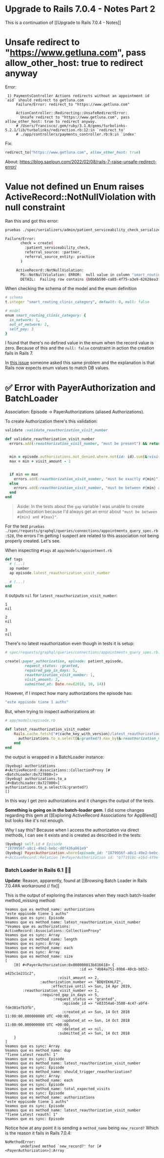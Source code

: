 # Upgrade to Rails 7.0.4 - Notes Part 2

This is a continuation of [[Upgrade to Rails 7.0.4 - Notes]]

# Unsafe redirect to "https://www.getluna.com", pass allow_other_host: true to redirect anyway

Error:
```
 1) PaymentsController Actions redirects without an appointment id `aid` should redirect to getluna.com
     Failure/Error: redirect_to "https://www.getluna.com"

     ActionController::Redirecting::UnsafeRedirectError:
       Unsafe redirect to "https://www.getluna.com", pass allow_other_host: true to redirect anyway.
     # /Users/francisco/.gem/ruby/3.1.0/gems/turbolinks-5.2.1/lib/turbolinks/redirection.rb:12:in `redirect_to'
     # ./app/controllers/payments_controller.rb:9:in `index'
```

Fix:
```ruby
redirect_to("https://www.getluna.com", allow_other_host: true)
```

About: https://blog.saeloun.com/2022/02/08/rails-7-raise-unsafe-redirect-error/

# Value not defined un Enum raises ActiveRecord::NotNullViolation with null constraint

Ran this and got this error:
```bash
pruebas ./spec/serializers/admin/patient_serviceability_check_serializer_spec.rb

Failure/Error:
       check = create(
         :patient_serviceability_check,
         referral_source: :partner,
         referral_source_entity: practice
       )

     ActiveRecord::NotNullViolation:
       PG::NotNullViolation: ERROR:  null value in column "smart_routing_clinic_category" of relation "patient_serviceability_checks" violates not-null constraint
       DETAIL:  Failing row contains (b0b6b590-ca85-4f75-a3e9-62628ea3f222, 0, 0, null, Practice, 115eac23-367f-42af-bea8-25743325313a, null, null, null, null, null, null, null, null, null, null, null, null, null, null, null, null, null, null, 2018-10-14 11:00:00, 2018-10-14 11:00:00, null, null, {}, null, null, null, null, null, null, null, null, null, f, f).
```

When checking the schema of the model and the enum definition
```ruby
# schema
t.integer "smart_routing_clinic_category", default: 0, null: false

# model
enum smart_routing_clinic_category: {
  in_network: 1,
  out_of_network: 2,
  self_pay: 3
}
```

I found that there's no defined value in the enum when the record value is zero. Because of this and the `null: false` constraint in action the creation fails in Rails 7.

In [this issue](https://github.com/rails/rails/issues/52074) someone asked this same problem and the explanation is that Rails now expects enum values to match DB values.

# ✅ Error with PayerAuthorization and BatchLoader

Association: Episode -> PayerAuthorizations (aliased Authorizations).

To create Authorization there's this validation:
```ruby
validate :validate_reauthorization_visit_number

def validate_reauthorization_visit_number
  errors.add(:reauthorization_visit_number, "must be present") && return if reauthorization_visit_number.blank?


  min = episode.authorizations.not_denied.where.not(id: id).sum(&:visit_amount) + 1
  max = min + visit_amount - 1


  if min == max
    errors.add(:reauthorization_visit_number, "must be exactly #{min}")
  else
    errors.add(:reauthorization_visit_number, "must be between #{min} and #{max}")
  end
end
```

> Aside: In the tests about the `gap` variable I was unable to create authorization because I'd always get an error about `"must be between #{min} and #{max}"`.

For the test `pruebas ./spec/requests/graphql/queries/connections/appointments_query_spec.rb:528`, the errors I'm getting I suspect are related to this association not being properly created. Let's see.

When inspecting `#tags` at `app/models/appointment.rb`
```ruby
def tags
  # (...)
  ap number
  ap episode.latest_reauthorization_visit_number

  # (...)
end
```

it outputs `nil` for `latest_reauthorization_visit_number`:
```
1
nil

2
nil

3
nil
```

There's no latest reauthorization even though in tests it is setup:
```ruby
# spec/requests/graphql/queries/connections/appointments_query_spec.rb:457

create(:payer_authorization, episode: patient_episode,
		 request_status: :granted,
		 required_gap_in_days: 5,
		 reauthorization_visit_number: 1,
		 visit_amount: 2,
		 submitted_at: Date.new(2018, 10, 14))
```

However, if I inspect how many authorizations the episode has:
```ruby
"este eppisode tiene 1 auths"
```

But, when trying to inspect authorizations at:
```ruby
# app/models/episode.rb

def latest_reauthorization_visit_number
	Rails.cache.fetch("#{cache_key_with_version}/latest_reauthorization_visit_number", expires_in: 5.minutes) do
	  authorizations.to_a.select(&:granted?).max_by(&:reauthorization_visit_number)&.reauthorization_visit_number
	end
end
```

the output is wrapped in a BatchLoader instance:
```
(byebug) authorizations
#<ActiveRecord::Associations::CollectionProxy [#<BatchLoader:0x727800>]>
(byebug) authorizations.to_a
[#<BatchLoader:0x727800>]
authorizations.to_a.select(&:granted?)
[]
```

In this way I get zero authorizations and it changes the output of the tests.

**Something is going on in the batch-loader gem**. I did some changes regarding this gem at [[Exploring ActiveRecord Associations for AppBlend]] but looks like it's not enough.

Why I say this? Because when I access the authorization via direct methods, I can see it exists and is created as described in the tests:
```ruby
(byebug) self.id # Episode
"1879956f-a8c1-49e2-bebc-d0f436a861e9"
(byebug) PayerAuthorization.where(episode_id: "1879956f-a8c1-49e2-bebc-d0f436a861e9")
#<ActiveRecord::Relation [#<PayerAuthorization id: "b771918c-e16d-4f9e-ab6d-a91d2c38280b", visit_amount: 2, authorization_number: "FAHXSJNMCE", effective_until: "2019-04-14", reauthorization_visit_number: 1, required_gap_in_days: 5, request_status: "granted", episode_id: "1879956f-a8c1-49e2-bebc-d0f436a861e9", created_at: "2018-10-14 11:00:00.000000000 +0000", updated_at: "2018-10-14 11:00:00.000000000 +0000", deleted_at: nil, submitted_at: "2018-10-14">]>
```

### Batch Loader in Rails 6.1 👍🏽

**Update**: Reason, apparently, found at [[Browsing Batch Loader in Rails 7.0.4#A workaround // fix]]

This is the output of exploring the instances when they reach batch-loader method_missing method:
```
Veamos que es method_name: authorizations
"este eppisode tiene 1 auths"
Veamos que es sync: Episode
Veamos que es method_name: latest_reauthorization_visit_number
"Veamos que es authorizations: ActiveRecord::Associations::CollectionProxy"
Veamos que es sync: Array
Veamos que es method_name: length
Veamos que es sync: Array
Veamos que es method_name: each
Veamos que es sync: Array
Veamos que es method_name: size
[
    [0] #<PayerAuthorization:0x000000013b816618> {
                                  :id => "4b84a751-89b6-40cb-b852-a425c1e231c2",
                        :visit_amount => 2,
                :authorization_number => "BDQYEKHLFZ",
                     :effective_until => Sun, 14 Apr 2019,
        :reauthorization_visit_number => 1,
                :required_gap_in_days => 5,
                      :request_status => "granted",
                          :episode_id => "e83354a6-3500-4c47-a9f4-fde381e7b3fb",
                          :created_at => Sun, 14 Oct 2018 11:00:00.000000000 UTC +00:00,
                          :updated_at => Sun, 14 Oct 2018 11:00:00.000000000 UTC +00:00,
                          :deleted_at => nil,
                        :submitted_at => Sun, 14 Oct 2018
    }
]
Veamos que es sync: Array
Veamos que es method_name: dup
"Tiene Latest reauth: 1"
Veamos que es sync: Episode
Veamos que es method_name: latest_reauthorization_visit_number
Veamos que es sync: Episode
Veamos que es method_name: should_trigger_reauthorization?
Veamos que es sync: Array
Veamos que es method_name: each
Veamos que es sync: Episode
Veamos que es method_name: total_expected_visits
Veamos que es sync: Episode
Veamos que es method_name: authorizations
"este eppisode tiene 1 auths"
Veamos que es sync: Episode
Veamos que es method_name: latest_reauthorization_visit_number
"Tiene Latest reauth: 1"
Veamos que es sync: Episode
```

Notice how at any point it is sending a `method_name` being `new_record?` Which is the reason it fails in Rails 7.0.4:
```
NoMethodError:
       undefined method `new_record?' for [#<PayerAuthorization>]:Array
```
